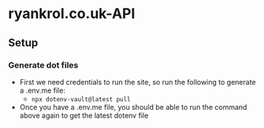# ryankrol.co.uk-API

## Setup

### Generate dot files

* First we need credentials to run the site, so run the following to generate a .env.me file:
  * `npx dotenv-vault@latest pull`
* Once you have a .env.me file, you should be able to run the command above again to get the latest dotenv file
